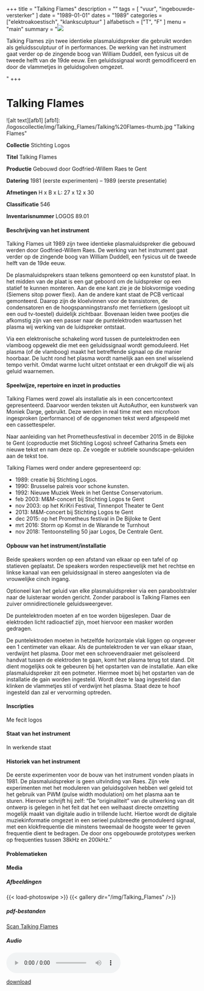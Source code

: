 ﻿+++
title = "Talking Flames"
description = ""
tags = [ "vuur", "ingebouwde-versterker"
]
date = "1989-01-01"
dates = "1989"
categories = ["elektroakoestisch", "klanksculptuur"
]
alfabetisch = ["T", "F"
]
menu = "main"
summary = "<a href='/logoscollectie/1989/talkingflames'><img src='/logoscollectie/img/Talking_Flames/Talking%20Flames-thumb.jpg'></a><p>Talking Flames zijn twee identieke plasmaluidspreker die gebruikt worden als geluidssculptuur of in performances. De werking van het instrument gaat verder op de zingende boog van William Duddell, een fysicus uit de tweede helft van de 19de eeuw. Een geluidssignaal wordt gemodificeerd en door de vlammetjes in geluidsgolven omgezet.</p>"
+++

# Talking Flames

![alt text][afb1]
[afb1]: /logoscollectie/img/Talking_Flames/Talking%20Flames-thumb.jpg "Talking Flames"

**Collectie**
Stichting Logos

**Titel**
Talking Flames

**Productie**
Gebouwd door Godfried-Willem Raes te Gent 

**Datering**
1981 (eerste experimenten) – 1989 (eerste presentatie)

**Afmetingen**
H x B x L: 27 x 12 x 30

**Classificatie**
546

**Inventarisnummer**
LOGOS 89.01

#### Beschrijving van het instrument
Talking Flames uit 1989 zijn twee identieke plasmaluidspreker die gebouwd werden door Godfried-Willem Raes. De werking van het instrument gaat verder op de zingende boog van William Duddell, een fysicus uit de tweede helft van de 19de eeuw. 

De plasmaluidsprekers staan telkens gemonteerd op een kunststof plaat. In het midden van de plaat is een gat geboord om de luidspreker op een statief te kunnen monteren. Aan de ene kant zie je de blokvormige voeding (Siemens sitop power flexi). Aan de andere kant staat de PCB verticaal gemonteerd. Daarop zijn de kloelvinnen voor de transistoren, de condensatoren en de hoogspanningstransfo met ferrietkern (gesloopt uit een oud tv-toestel) duidelijk zichtbaar. Bovenaan leiden twee pootjes die afkomstig zijn van een passer naar de puntelektroden waartussen het plasma wij werking van de luidspreker ontstaat.

Via een elektronische schakeling word tussen de puntelektroden een vlamboog opgewekt die met een geluidssignaal wordt gemoduleerd. Het plasma (of de vlamboog) maakt het betreffende signaal op die manier hoorbaar. De lucht rond het plasma wordt namelijk aan een snel wisselend tempo verhit. Omdat warme lucht uitzet ontstaat er een drukgolf die wij als geluid waarnemen.  

#### Speelwijze, repertoire en inzet in producties
Talking Flames werd zowel als installatie als in een concertcontext gepresenteerd. Daarvoor werden teksten uit AutoAuthor, een kunstwerk van Moniek Darge, gebruikt. Deze werden in real time met een microfoon ingesproken (performance) of de opgenomen tekst werd afgespeeld met een cassettespeler.  

Naar aanleiding van het Prometheusfestival in december 2015 in de Bijloke te Gent (coproductie met Stichting Logos) schreef Catharina Smets een nieuwe tekst en nam deze op. Ze voegde er subtiele soundscape-geluiden aan de tekst toe.    


Talking Flames werd onder andere gepresenteerd op:

- 1989: creatie bij Stichting Logos.
- 1990: Brusselse palreis voor schone kunsten. 
- 1992: Nieuwe Muziek Week in het Gentse Conservatorium.
- feb 2003: M&M-concert bij Stichting Logos te Gent
- nov 2003: op het KriKri Festival, Tinnenpot Theater te Gent
- 2013: M&M-concert bij Stichting Logos te Gent
- dec 2015: op het Prometheus festival in De Bijloke te Gent
- mrt 2016: Storm op Komst in de Warande te Turnhout
- nov 2018: Tentoonstelling 50 jaar Logos, De Centrale Gent.

#### Opbouw van het instrument/installatie
Beide speakers worden op een afstand van elkaar op een tafel of op statieven geplaatst. De speakers worden respectievelijk met het rechtse en linkse kanaal van een geluidssignaal in stereo aangesloten via de vrouwelijke cinch ingang. 

Optioneel kan het geluid van elke plasmaluidspreker via een paraboolstraler naar de luisteraar worden gericht. Zonder parabool is Talking Flames een zuiver omnidirectionele geluidsweergever.

De puntelektroden moeten af en toe worden bijgeslepen. Daar de elektroden licht radioactief zijn, moet hiervoor een masker worden gedragen. 

De puntelektroden moeten in hetzelfde horizontale vlak liggen op ongeveer een 1 centimeter van elkaar. Als de puntelektroden te ver van elkaar staan, verdwijnt het plasma. Door met een schroevendraaier met geïsoleerd handvat tussen de elektroden te gaan, komt het plasma terug tot stand. Dit dient mogelijks ook te gebeuren bij het opstarten van de installatie.
Aan elke plasmaluidspreker zit een potmeter. Hiermee moet bij het opstarten van de installatie de gain worden ingesteld. Wordt deze te laag ingesteld dan klinken de vlammetjes stil of verdwijnt het plasma. Staat deze te hoof ingesteld dan zal er vervorming optreden.

#### Inscripties
Me fecit logos

#### Staat van het instrument
In werkende staat 

#### Historiek van het instrument
De eerste experimenten voor de bouw van het instrument vonden plaats in 1981. 
De plasmaluidspreker is geen uitvinding van Raes. Zijn vele experimenten met het moduleren van geluidsgolven hebben wel geleid tot het gebruik van PWM (pulse width modulation) om het plasma aan te sturen. Hierover schrijft hij zelf: 
“De “originaliteit” van de uitwerking van dit ontwerp is gelegen in het feit dat het een welhaast directe omzetting mogelijk maakt van digitale audio in trillende lucht. Hiertoe wordt de digitale muziekinformatie omgezet in een serieel pulsbreedte gemoduleerd signaal, met een klokfrequentie die minstens tweemaal de hoogste weer te geven frequentie dient te bedragen. De door ons opgebouwde prototypes werken op frequenties tussen 38kHz en 200kHz.”

#### Problematieken

#### Media
##### Afbeeldingen
{{< load-photoswipe >}}
{{< gallery dir="/img/Talking_Flames" />}}

##### pdf-bestanden
[Scan Talking Flames](/logoscollectie/pdf/Talking_Flames/Scan_Talking_Flames.pdf)

##### Audio
<audio controls>
  <source src="/logoscollectie/audio/Talking_Flames/CR1511-6TalkingFlames.wav" type="audio/wav">
  <source src="/logoscollectie/audio/Talking_Flames/CR1511-6TalkingFlames.wav" type="audio/x-wav">
</audio>

<a href="/logoscollectie/audio/Talking_Flames/CR1511-6TalkingFlames.wav">download</a>

